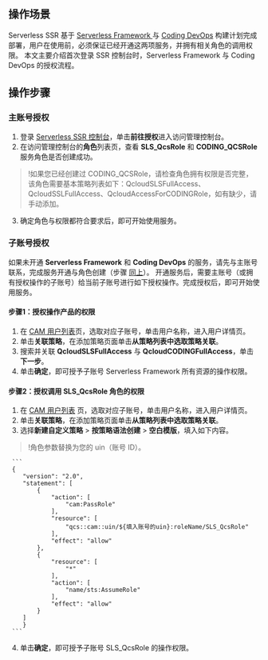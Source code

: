 ## 操作场景
Serverless SSR 基于 [Serverless Framework ](https://cloud.tencent.com/document/product/1154/39270) 与 [Coding DevOps](https://cloud.tencent.com/document/product/1115/37268) 构建计划完成部署，用户在使用前，必须保证已经开通这两项服务，并拥有相关角色的调用权限。
本文主要介绍首次登录 SSR 控制台时，Serverless Framework 与 Coding DevOps 的授权流程。

## 操作步骤
<span id="1"></span>
### 主账号授权
1. 登录 [Serverless SSR 控制台](https://console.cloud.tencent.com/ssr)，单击**前往授权**进入访问管理控制台。
2. 在访问管理控制台的**角色**列表页，查看 **SLS_QcsRole** 和 **CODING_QCSRole** 服务角色是否创建成功。
>!如果您已经创建过 CODING_QCSRole，请检查角色拥有权限是否完整，该角色需要基本策略列表如下：QcloudSLSFullAccess、QcloudSSLFullAccess、QcloudAccessForCODINGRole，如有缺少，请手动添加。
3. 确定角色与权限都符合要求后，即可开始使用服务。

### 子账号授权
如果未开通 **Serverless Framework** 和 **Coding DevOps** 的服务，请先与主账号联系，完成服务开通与角色创建（步骤 [同上](#1)）。
开通服务后，需要主账号（或拥有授权操作的子账号）给当前子账号进行如下授权操作。完成授权后，即可开始使用服务。
   
#### 步骤1：授权操作产品的权限
1. 在 [CAM 用户列表](https://console.cloud.tencent.com/cam/user)页，选取对应子账号，单击用户名称，进入用户详情页。
2. 单击**关联策略**，在添加策略页面单击**从策略列表中选取策略关联**。
3. 搜索并关联 **QcloudSLSFullAccess** 与 **QcloudCODINGFullAccess**，单击**下一步**。
4. 单击**确定**，即可授予子账号 Serverless Framework 所有资源的操作权限。

#### 步骤2：授权调用 SLS_QcsRole 角色的权限
1. 在 [CAM 用户列表](https://console.cloud.tencent.com/cam/user) 页，选取对应子账号，单击用户名称，进入用户详情页。
2. 单击**关联策略**，在添加策略页面单击**从策略列表中选取策略关联**。
3. 选择**新建自定义策略** > **按策略语法创建** > **空白模版**，填入如下内容。
>!角色参数替换为您的 uin（账号 ID）。

     ```
     {
        "version": "2.0",
        "statement": [
            {
                "action": [
                    "cam:PassRole"
                ],
                "resource": [
                    "qcs::cam::uin/${填入账号的uin}:roleName/SLS_QcsRole"
                ],
                "effect": "allow"
            },
            {
                "resource": [
                    "*"
                ],
                "action": [
                    "name/sts:AssumeRole"
                ],
                "effect": "allow"
            }
        ]
        }
     ```
4. 单击**确定**，即可授予子账号 SLS_QcsRole 的操作权限。

